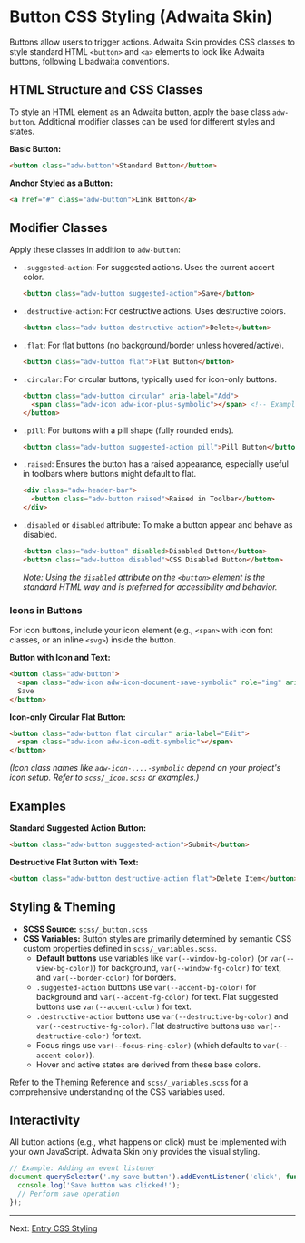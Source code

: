 # Button CSS Styling (Adwaita Skin)

Buttons allow users to trigger actions. Adwaita Skin provides CSS classes to style standard HTML `<button>` and `<a>` elements to look like Adwaita buttons, following Libadwaita conventions.

## HTML Structure and CSS Classes

To style an HTML element as an Adwaita button, apply the base class `adw-button`. Additional modifier classes can be used for different styles and states.

**Basic Button:**
```html
<button class="adw-button">Standard Button</button>
```

**Anchor Styled as a Button:**
```html
<a href="#" class="adw-button">Link Button</a>
```

## Modifier Classes

Apply these classes in addition to `adw-button`:

*   `.suggested-action`: For suggested actions. Uses the current accent color.
    ```html
    <button class="adw-button suggested-action">Save</button>
    ```
*   `.destructive-action`: For destructive actions. Uses destructive colors.
    ```html
    <button class="adw-button destructive-action">Delete</button>
    ```
*   `.flat`: For flat buttons (no background/border unless hovered/active).
    ```html
    <button class="adw-button flat">Flat Button</button>
    ```
*   `.circular`: For circular buttons, typically used for icon-only buttons.
    ```html
    <button class="adw-button circular" aria-label="Add">
      <span class="adw-icon adw-icon-plus-symbolic"></span> <!-- Example icon -->
    </button>
    ```
*   `.pill`: For buttons with a pill shape (fully rounded ends).
    ```html
    <button class="adw-button suggested-action pill">Pill Button</button>
    ```
*   `.raised`: Ensures the button has a raised appearance, especially useful in toolbars where buttons might default to flat.
    ```html
    <div class="adw-header-bar">
      <button class="adw-button raised">Raised in Toolbar</button>
    </div>
    ```
*   `.disabled` or `disabled` attribute: To make a button appear and behave as disabled.
    ```html
    <button class="adw-button" disabled>Disabled Button</button>
    <button class="adw-button disabled">CSS Disabled Button</button>
    ```
    *Note: Using the `disabled` attribute on the `<button>` element is the standard HTML way and is preferred for accessibility and behavior.*

### Icons in Buttons
For icon buttons, include your icon element (e.g., `<span>` with icon font classes, or an inline `<svg>`) inside the button.

**Button with Icon and Text:**
```html
<button class="adw-button">
  <span class="adw-icon adw-icon-document-save-symbolic" role="img" aria-hidden="true"></span>
  Save
</button>
```

**Icon-only Circular Flat Button:**
```html
<button class="adw-button flat circular" aria-label="Edit">
  <span class="adw-icon adw-icon-edit-symbolic"></span>
</button>
```
*(Icon class names like `adw-icon-....-symbolic` depend on your project's icon setup. Refer to `scss/_icon.scss` or examples.)*

## Examples

**Standard Suggested Action Button:**
```html
<button class="adw-button suggested-action">Submit</button>
```

**Destructive Flat Button with Text:**
```html
<button class="adw-button destructive-action flat">Delete Item</button>
```

## Styling & Theming

*   **SCSS Source:** `scss/_button.scss`
*   **CSS Variables:** Button styles are primarily determined by semantic CSS custom properties defined in `scss/_variables.scss`.
    *   **Default buttons** use variables like `var(--window-bg-color)` (or `var(--view-bg-color)`) for background, `var(--window-fg-color)` for text, and `var(--border-color)` for borders.
    *   `.suggested-action` buttons use `var(--accent-bg-color)` for background and `var(--accent-fg-color)` for text. Flat suggested buttons use `var(--accent-color)` for text.
    *   `.destructive-action` buttons use `var(--destructive-bg-color)` and `var(--destructive-fg-color)`. Flat destructive buttons use `var(--destructive-color)` for text.
    *   Focus rings use `var(--focus-ring-color)` (which defaults to `var(--accent-color)`).
    *   Hover and active states are derived from these base colors.

Refer to the [Theming Reference](../general/theming.md) and `scss/_variables.scss` for a comprehensive understanding of the CSS variables used.

## Interactivity

All button actions (e.g., what happens on click) must be implemented with your own JavaScript. Adwaita Skin only provides the visual styling.

```javascript
// Example: Adding an event listener
document.querySelector('.my-save-button').addEventListener('click', function() {
  console.log('Save button was clicked!');
  // Perform save operation
});
```

---
Next: [Entry CSS Styling](./entry.md)
